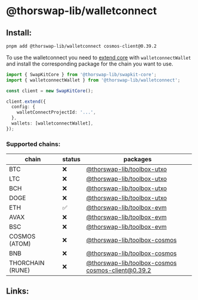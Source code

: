 # @thorswap-lib/walletconnect

## Install:

```bash
pnpm add @thorswap-lib/walletconnect cosmos-client@0.39.2
```

To use the walletconnect you need to [extend core](packages/swapkit/swapkit-core#swapkitcore-api) with `walletconnectWallet` and install the corresponding package for the chain you want to use.

```ts
import { SwapKitCore } from '@thorswap-lib/swapkit-core';
import { walletconnectWallet } from '@thorswap-lib/walletconnect';

const client = new SwapKitCore();

client.extend({
  config: {
    walletConnectProjectId: '...',
  },
  wallets: [walletconnectWallet],
});
```


### Supported chains:

| chain            | status | packages                                                                         |
| ---------------- | ------ | -------------------------------------------------------------------------------- |
| BTC              | ❌     | [@thorswap-lib/toolbox-utxo](../toolboxes/toolbox-utxo/README.md)                          |
| LTC              | ❌     | [@thorswap-lib/toolbox-utxo](../toolboxes/toolbox-utxo/README.md)                          |
| BCH              | ❌     | [@thorswap-lib/toolbox-utxo](../toolboxes/toolbox-utxo/README.md)                          |
| DOGE             | ❌     | [@thorswap-lib/toolbox-utxo](../toolboxes/toolbox-utxo/README.md)                          |
| ETH              | ✅     | [@thorswap-lib/toolbox-evm](../toolboxes/toolbox-evm/README.md)                            |
| AVAX             | ❌     | [@thorswap-lib/toolbox-evm](../toolboxes/toolbox-evm/README.md)                            |
| BSC              | ❌     | [@thorswap-lib/toolbox-evm](../toolboxes/toolbox-evm/README.md)                            |
| COSMOS (ATOM)    | ❌     | [@thorswap-lib/toolbox-cosmos](../toolboxes/toolbox-cosmos/README.md)                      |
| BNB              | ❌     | [@thorswap-lib/toolbox-cosmos](../toolboxes/toolbox-cosmos/README.md)                      |
| THORCHAIN (RUNE) | ❌     | [@thorswap-lib/toolbox-cosmos](../toolboxes/toolbox-cosmos/README.md) cosmos-client@0.39.2 |

## Links:
